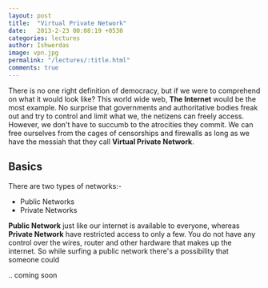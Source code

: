 ```yaml
---
layout: post
title:  "Virtual Private Network"
date:   2013-2-23 00:08:19 +0530
categories: lectures
author: Ishwerdas
image: vpn.jpg
permalink: "/lectures/:title.html"
comments: true
---
```


There is no one right definition of democracy, but if we were to comprehend on what it would look like? This world wide web, **The Internet** would be the most example. No surprise that governments and authoritative bodies freak out and try to control and limit what we, the netizens can freely access. However, we don't have to succumb to the atrocities they commit. We can free ourselves from the cages of censorships and firewalls as long as we have the messiah that they call **Virtual Private Network**.

## Basics

There are two types of networks:-
* Public Networks
* Private Networks

**Public Network** just like our internet is available to everyone, whereas **Private Network** have restricted access to only a few. You do not have any control over the wires, router and other hardware that makes up the internet.  So while surfing a public network there's a possibility that someone could 

.. coming soon

